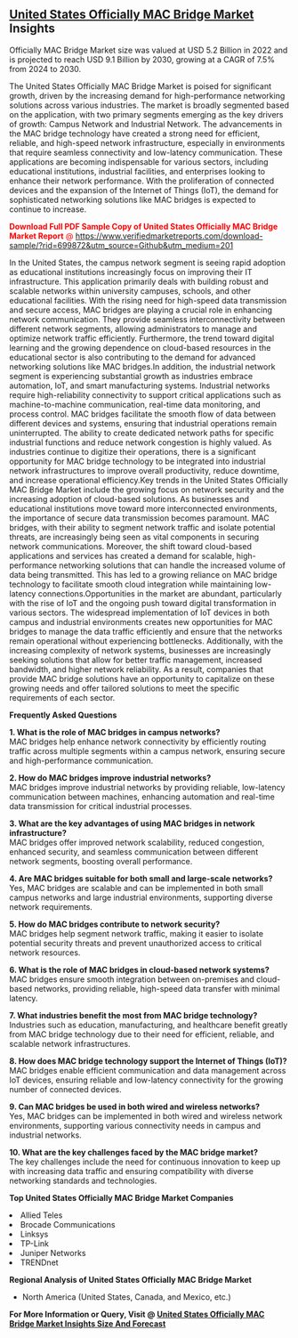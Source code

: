 <h2><a href="https://www.verifiedmarketreports.com/download-sample/?rid=699872&amp;utm_source=Github&amp;utm_medium=201" target="_blank">United States Officially MAC Bridge Market</a> Insights</h2><p>Officially MAC Bridge Market size was valued at USD 5.2 Billion in 2022 and is projected to reach USD 9.1 Billion by 2030, growing at a CAGR of 7.5% from 2024 to 2030.</p><p><p>The United States Officially MAC Bridge Market is poised for significant growth, driven by the increasing demand for high-performance networking solutions across various industries. The market is broadly segmented based on the application, with two primary segments emerging as the key drivers of growth: Campus Network and Industrial Network. The advancements in the MAC bridge technology have created a strong need for efficient, reliable, and high-speed network infrastructure, especially in environments that require seamless connectivity and low-latency communication. These applications are becoming indispensable for various sectors, including educational institutions, industrial facilities, and enterprises looking to enhance their network performance. With the proliferation of connected devices and the expansion of the Internet of Things (IoT), the demand for sophisticated networking solutions like MAC bridges is expected to continue to increase. <p><span class=""><span style="color: #ff0000;"><strong>Download Full PDF Sample Copy of United States Officially MAC Bridge Market Report</strong> @ </span><a href="https://www.verifiedmarketreports.com/download-sample/?rid=699872&amp;utm_source=Github&amp;utm_medium=201" target="_blank">https://www.verifiedmarketreports.com/download-sample/?rid=699872&amp;utm_source=Github&amp;utm_medium=201</a></span></p> In the United States, the campus network segment is seeing rapid adoption as educational institutions increasingly focus on improving their IT infrastructure. This application primarily deals with building robust and scalable networks within university campuses, schools, and other educational facilities. With the rising need for high-speed data transmission and secure access, MAC bridges are playing a crucial role in enhancing network communication. They provide seamless interconnectivity between different network segments, allowing administrators to manage and optimize network traffic efficiently. Furthermore, the trend toward digital learning and the growing dependence on cloud-based resources in the educational sector is also contributing to the demand for advanced networking solutions like MAC bridges.In addition, the industrial network segment is experiencing substantial growth as industries embrace automation, IoT, and smart manufacturing systems. Industrial networks require high-reliability connectivity to support critical applications such as machine-to-machine communication, real-time data monitoring, and process control. MAC bridges facilitate the smooth flow of data between different devices and systems, ensuring that industrial operations remain uninterrupted. The ability to create dedicated network paths for specific industrial functions and reduce network congestion is highly valued. As industries continue to digitize their operations, there is a significant opportunity for MAC bridge technology to be integrated into industrial network infrastructures to improve overall productivity, reduce downtime, and increase operational efficiency.Key trends in the United States Officially MAC Bridge Market include the growing focus on network security and the increasing adoption of cloud-based solutions. As businesses and educational institutions move toward more interconnected environments, the importance of secure data transmission becomes paramount. MAC bridges, with their ability to segment network traffic and isolate potential threats, are increasingly being seen as vital components in securing network communications. Moreover, the shift toward cloud-based applications and services has created a demand for scalable, high-performance networking solutions that can handle the increased volume of data being transmitted. This has led to a growing reliance on MAC bridge technology to facilitate smooth cloud integration while maintaining low-latency connections.Opportunities in the market are abundant, particularly with the rise of IoT and the ongoing push toward digital transformation in various sectors. The widespread implementation of IoT devices in both campus and industrial environments creates new opportunities for MAC bridges to manage the data traffic efficiently and ensure that the networks remain operational without experiencing bottlenecks. Additionally, with the increasing complexity of network systems, businesses are increasingly seeking solutions that allow for better traffic management, increased bandwidth, and higher network reliability. As a result, companies that provide MAC bridge solutions have an opportunity to capitalize on these growing needs and offer tailored solutions to meet the specific requirements of each sector.<p><strong>Frequently Asked Questions</strong></p><p><strong>1. What is the role of MAC bridges in campus networks?</strong><br>MAC bridges help enhance network connectivity by efficiently routing traffic across multiple segments within a campus network, ensuring secure and high-performance communication.</p><p><strong>2. How do MAC bridges improve industrial networks?</strong><br>MAC bridges improve industrial networks by providing reliable, low-latency communication between machines, enhancing automation and real-time data transmission for critical industrial processes.</p><p><strong>3. What are the key advantages of using MAC bridges in network infrastructure?</strong><br>MAC bridges offer improved network scalability, reduced congestion, enhanced security, and seamless communication between different network segments, boosting overall performance.</p><p><strong>4. Are MAC bridges suitable for both small and large-scale networks?</strong><br>Yes, MAC bridges are scalable and can be implemented in both small campus networks and large industrial environments, supporting diverse network requirements.</p><p><strong>5. How do MAC bridges contribute to network security?</strong><br>MAC bridges help segment network traffic, making it easier to isolate potential security threats and prevent unauthorized access to critical network resources.</p><p><strong>6. What is the role of MAC bridges in cloud-based network systems?</strong><br>MAC bridges ensure smooth integration between on-premises and cloud-based networks, providing reliable, high-speed data transfer with minimal latency.</p><p><strong>7. What industries benefit the most from MAC bridge technology?</strong><br>Industries such as education, manufacturing, and healthcare benefit greatly from MAC bridge technology due to their need for efficient, reliable, and scalable network infrastructures.</p><p><strong>8. How does MAC bridge technology support the Internet of Things (IoT)?</strong><br>MAC bridges enable efficient communication and data management across IoT devices, ensuring reliable and low-latency connectivity for the growing number of connected devices.</p><p><strong>9. Can MAC bridges be used in both wired and wireless networks?</strong><br>Yes, MAC bridges can be implemented in both wired and wireless network environments, supporting various connectivity needs in campus and industrial networks.</p><p><strong>10. What are the key challenges faced by the MAC bridge market?</strong><br>The key challenges include the need for continuous innovation to keep up with increasing data traffic and ensuring compatibility with diverse networking standards and technologies.</p></p><p><strong>Top United States Officially MAC Bridge Market Companies</strong></p><div data-test-id=""><p><li>Allied Teles</li><li> Brocade Communications</li><li> Linksys</li><li> TP-Link</li><li> Juniper Networks</li><li> TRENDnet</li></p><div><strong>Regional Analysis of&nbsp;United States Officially MAC Bridge Market</strong></div><ul><li dir="ltr"><p dir="ltr">North America&nbsp;(United States, Canada, and Mexico, etc.)</p></li></ul><p><strong>For More Information or Query, Visit @&nbsp;</strong><strong><a href="https://www.verifiedmarketreports.com/product/officially-mac-bridge-market/?utm_source=Github&amp;utm_medium=201" target="_blank">United States Officially MAC Bridge Market Insights Size And Forecast</a></strong></p></div>
